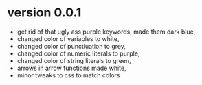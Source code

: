 # version 0.0.1
- get rid of that ugly ass purple keywords, made them dark blue,
- changed color of variables to white,
- changed color of punctiuation to grey,
- changed color of numeric literals to purple, 
- changed color of string literals to green,
- arrows in arrow functions made white,
- minor tweaks to css to match colors
